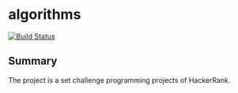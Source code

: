 algorithms
==========

[![Build Status](https://travis-ci.org/andersonlf/algorithms.svg?branch=master)](https://travis-ci.org/andersonlf/algorithms)

Summary
-------
The project is a set challenge programming projects of HackerRank.

